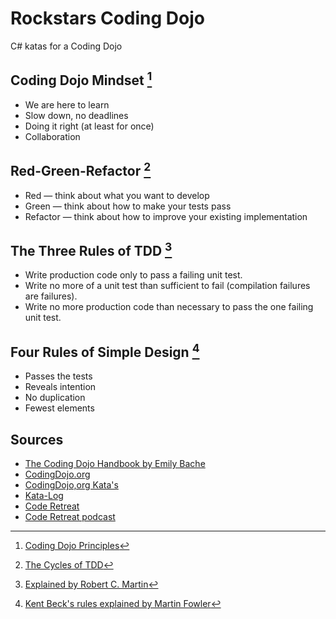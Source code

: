 # Rockstars Coding Dojo
C# katas for a Coding Dojo

## Coding Dojo Mindset [^1]

* We are here to learn
* Slow down, no deadlines
* Doing it right (at least for once)
* Collaboration

[^1]: [Coding Dojo Principles](https://codingdojo.org/CodingDojoPrinciples/)

## Red-Green-Refactor [^2]

* Red — think about what you want to develop
* Green — think about how to make your tests pass
* Refactor — think about how to improve your existing implementation

[^2]: [The Cycles of TDD](https://blog.cleancoder.com/uncle-bob/2014/12/17/TheCyclesOfTDD.html)

## The Three Rules of TDD [^3]

* Write production code only to pass a failing unit test.
* Write no more of a unit test than sufficient to fail (compilation failures are failures).
* Write no more production code than necessary to pass the one failing unit test.

[^3]: [Explained by Robert C. Martin](http://www.butunclebob.com/ArticleS.UncleBob.TheThreeRulesOfTdd)

## Four Rules of Simple Design [^4]

* Passes the tests
* Reveals intention
* No duplication
* Fewest elements

[^4]: [Kent Beck's rules explained by Martin Fowler](https://martinfowler.com/bliki/BeckDesignRules.html)

## Sources

* [The Coding Dojo Handbook by Emily Bache](https://leanpub.com/codingdojohandbook)
* [CodingDojo.org](https://codingdojo.org)
* [CodingDojo,org Kata's](https://codingdojo.org/kata/)
* [Kata-Log](https://kata-log.rocks)
* [Code Retreat](https://www.coderetreat.org/the-workshop/)
* [Code Retreat podcast](https://coderetreat-facilitation.code-cop.org)
